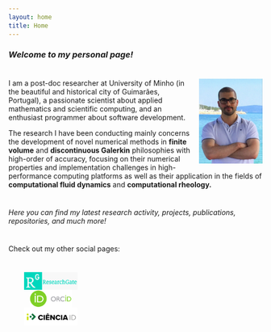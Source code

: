 ```yaml
---
layout: home
title: Home
---
```


### _Welcome to my personal page!_

<p style="margin-bottom:1cm;"></p>

<img style="float:right; width:9em; margin-left:1em; margin-bottom:1em" src="public/photo.jpg">

I am a post-doc researcher at University of Minho (in the beautiful and historical city of Guimarães, Portugal), a passionate scientist about applied mathematics and scientific computing, and an enthusiast programmer about software development.

The research I have been conducting mainly concerns the development of novel numerical methods in **finite volume** and **discontinuous Galerkin** philosophies with high-order of accuracy, focusing on their numerical properties and implementation challenges in high-performance computing platforms as well as their application in the fields of **computational fluid dynamics** and **computational rheology.**

<p style="margin-bottom:1cm;"></p>

_Here you can find my latest research activity, projects, publications, repositories, and much more!_

<p style="margin-bottom:1cm;"></p>

<p style="margin-bottom:1cm;">
  <font size="smaller">
    Check out my other social pages:
  </font>
</p>

<div class="row">
  <div class="column" style="width:33.33%;">
    <a href="https://www.researchgate.net/profile/ricardo-costa-21">
      <img style="height:2.5em; display:block; margin-left:auto; margin-right:auto;" src="public/researchgate.png">
    </a>
  </div>
  <div class="column" style="width:33.33%;">
    <a href="https://orcid.org/0000-0002-1904-8317">
      <img style="height:2.5em; display:block; margin-left:auto; margin-right:auto;" src="public/orcid.png">
    </a>
  </div>
  <div class="column" style="width:33.33%;">
    <a href="https://www.cienciavitae.pt/2F14-5623-03EB">
      <img style="height:2.5em; display:block; margin-left:auto; margin-right:auto;" src="public/cienciaid.png">
    </a>
  </div>
</div>
